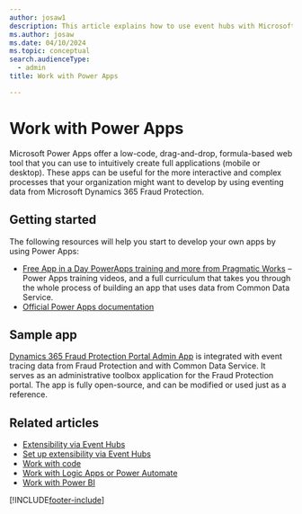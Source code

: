 ```yaml
---
author: josaw1
description: This article explains how to use event hubs with Microsoft Power Apps to extend the functionality of Microsoft Dynamics 365 Fraud Protection and incorporate its data into an organization's processes and workflows.
ms.author: josaw
ms.date: 04/10/2024
ms.topic: conceptual
search.audienceType:
  - admin
title: Work with Power Apps

---
```

# Work with Power Apps

Microsoft Power Apps offer a low-code, drag-and-drop, formula-based web tool that you can use to intuitively create full applications (mobile or desktop). These apps can be useful for the more interactive and complex processes that your organization might want to develop by using eventing data from Microsoft Dynamics 365 Fraud Protection.

## Getting started

The following resources will help you start to develop your own apps by using Power Apps:

- [Free App in a Day PowerApps training and more from Pragmatic Works](https://powerapps.microsoft.com/blog/free-app-in-a-day-powerapps-training-and-more-from-pragmatic-works/) – Power Apps training videos, and a full curriculum that takes you through the whole process of building an app that uses data from Common Data Service.
- [Official Power Apps documentation](/powerapps/)

## Sample app

[Dynamics 365 Fraud Protection Portal Admin App](https://github.com/microsoft/Dynamics-365-Fraud-Protection-Samples/tree/master/power%20app%20sample) is integrated with event tracing data from Fraud Protection and with Common Data Service. It serves as an administrative toolbox application for the Fraud Protection portal. The app is fully open-source, and can be modified or used just as a reference.

## Related articles

- [Extensibility via Event Hubs](extensibility-via-event-hubs-overview.md)
- [Set up extensibility via Event Hubs](extensibility-setup.md)	
- [Work with code](extensibility-with-code.md)
- [Work with Logic Apps or Power Automate](extensibility-with-power-automate.md)
- [Work with Power BI](extensibility-with-power-bi.md)



[!INCLUDE[footer-include](includes/footer-banner.md)]
